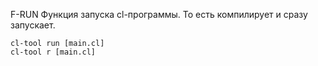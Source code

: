 F-RUN
Функция запуска cl-программы. То есть компилирует и сразу запускает.

```
cl-tool run [main.cl]
cl-tool r [main.cl]
```